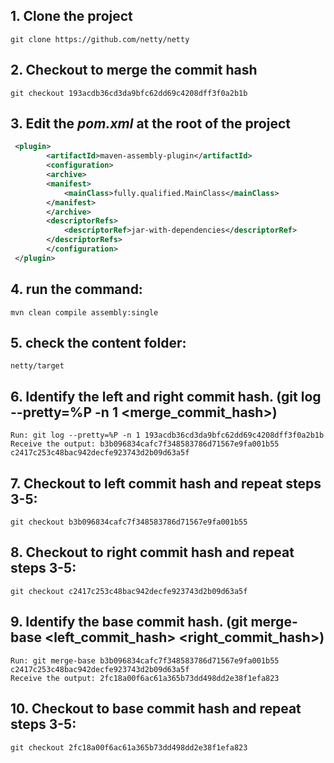  ## 1. Clone the project 
    git clone https://github.com/netty/netty

## 2. Checkout to merge the commit hash
    git checkout 193acdb36cd3da9bfc62dd69c4208dff3f0a2b1b

## 3. Edit the _pom.xml_ at the root of the project
```xml
 <plugin>
        <artifactId>maven-assembly-plugin</artifactId> 
        <configuration> 
        <archive> 
        <manifest> 
            <mainClass>fully.qualified.MainClass</mainClass> 
        </manifest> 
        </archive> 
        <descriptorRefs> 
            <descriptorRef>jar-with-dependencies</descriptorRef> 
        </descriptorRefs> 
        </configuration> 
 </plugin>
``` 

## 4. run the command:
    mvn clean compile assembly:single

## 5. check the content folder: 
    netty/target

## 6. Identify the left and right commit hash. (git log --pretty=%P -n 1 <merge_commit_hash>)
    Run: git log --pretty=%P -n 1 193acdb36cd3da9bfc62dd69c4208dff3f0a2b1b 
    Receive the output: b3b096834cafc7f348583786d71567e9fa001b55 c2417c253c48bac942decfe923743d2b09d63a5f

## 7. Checkout to left commit hash and repeat steps 3-5:
    git checkout b3b096834cafc7f348583786d71567e9fa001b55

## 8. Checkout to right commit hash and repeat steps 3-5:
    git checkout c2417c253c48bac942decfe923743d2b09d63a5f

## 9. Identify the base commit hash. (git merge-base <left_commit_hash> <right_commit_hash>)
    Run: git merge-base b3b096834cafc7f348583786d71567e9fa001b55 c2417c253c48bac942decfe923743d2b09d63a5f
    Receive the output: 2fc18a00f6ac61a365b73dd498dd2e38f1efa823

## 10. Checkout to base commit hash and repeat steps 3-5:
    git checkout 2fc18a00f6ac61a365b73dd498dd2e38f1efa823
